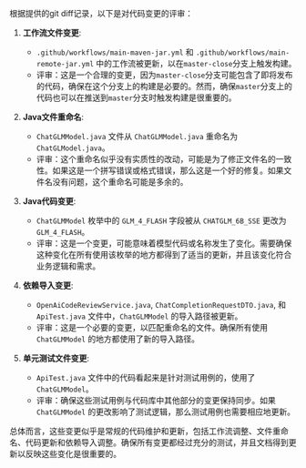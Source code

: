 根据提供的git diff记录，以下是对代码变更的评审：

1. **工作流文件变更**:
    - `.github/workflows/main-maven-jar.yml` 和 `.github/workflows/main-remote-jar.yml` 中的工作流被更新，以在`master-close`分支上触发构建。
    - 评审：这是一个合理的变更，因为`master-close`分支可能包含了即将发布的代码，确保在这个分支上的构建是必要的。然而，确保`master`分支上的代码也可以在推送到`master`分支时触发构建是很重要的。

2. **Java文件重命名**:
    - `ChatGLMModel.java` 文件从 `ChatGLMModel.java` 重命名为 `ChatGLModel.java`。
    - 评审：这个重命名似乎没有实质性的改动，可能是为了修正文件名的一致性。如果这是一个拼写错误或格式错误，那么这是一个好的修复。如果文件名没有问题，这个重命名可能是多余的。

3. **Java代码变更**:
    - `ChatGLMModel` 枚举中的 `GLM_4_FLASH` 字段被从 `CHATGLM_6B_SSE` 更改为 `GLM_4_FLASH`。
    - 评审：这是一个变更，可能意味着模型代码或名称发生了变化。需要确保这种变化在所有使用该枚举的地方都得到了适当的更新，并且该变化符合业务逻辑和需求。

4. **依赖导入变更**:
    - `OpenAiCodeReviewService.java`, `ChatCompletionRequestDTO.java`, 和 `ApiTest.java` 文件中，`ChatGLMModel` 的导入路径被更新。
    - 评审：这是一个必要的变更，以匹配重命名的文件。确保所有使用 `ChatGLMModel` 的地方都使用了新的导入路径。

5. **单元测试文件变更**:
    - `ApiTest.java` 文件中的代码看起来是针对测试用例的，使用了 `ChatGLMModel`。
    - 评审：确保这些测试用例与代码库中其他部分的变更保持同步。如果 `ChatGLMModel` 的更改影响了测试逻辑，那么测试用例也需要相应地更新。

总体而言，这些变更似乎是常规的代码维护和更新，包括工作流调整、文件重命名、代码更新和依赖导入调整。确保所有变更都经过充分的测试，并且文档得到更新以反映这些变化是很重要的。